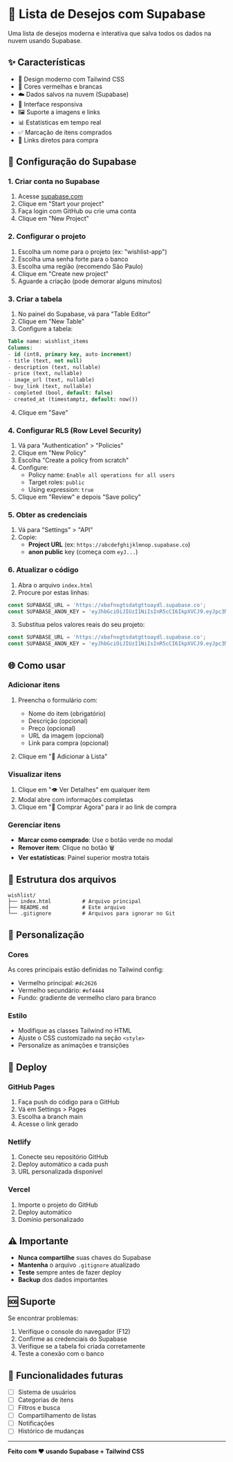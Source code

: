 # 💝 Lista de Desejos com Supabase

Uma lista de desejos moderna e interativa que salva todos os dados na nuvem usando Supabase.

## ✨ Características

- 🎨 Design moderno com Tailwind CSS
- 🔴 Cores vermelhas e brancas
- ☁️ Dados salvos na nuvem (Supabase)
- 📱 Interface responsiva
- 🖼️ Suporte a imagens e links
- 📊 Estatísticas em tempo real
- ✅ Marcação de itens comprados
- 🛒 Links diretos para compra

## 🚀 Configuração do Supabase

### 1. Criar conta no Supabase
1. Acesse [supabase.com](https://supabase.com)
2. Clique em "Start your project"
3. Faça login com GitHub ou crie uma conta
4. Clique em "New Project"

### 2. Configurar o projeto
1. Escolha um nome para o projeto (ex: "wishlist-app")
2. Escolha uma senha forte para o banco
3. Escolha uma região (recomendo São Paulo)
4. Clique em "Create new project"
5. Aguarde a criação (pode demorar alguns minutos)

### 3. Criar a tabela
1. No painel do Supabase, vá para "Table Editor"
2. Clique em "New Table"
3. Configure a tabela:

```sql
Table name: wishlist_items
Columns:
- id (int8, primary key, auto-increment)
- title (text, not null)
- description (text, nullable)
- price (text, nullable)
- image_url (text, nullable)
- buy_link (text, nullable)
- completed (bool, default: false)
- created_at (timestamptz, default: now())
```

4. Clique em "Save"

### 4. Configurar RLS (Row Level Security)
1. Vá para "Authentication" > "Policies"
2. Clique em "New Policy"
3. Escolha "Create a policy from scratch"
4. Configure:
   - Policy name: `Enable all operations for all users`
   - Target roles: `public`
   - Using expression: `true`
5. Clique em "Review" e depois "Save policy"

### 5. Obter as credenciais
1. Vá para "Settings" > "API"
2. Copie:
   - **Project URL** (ex: `https://abcdefghijklmnop.supabase.co`)
   - **anon public** key (começa com `eyJ...`)

### 6. Atualizar o código
1. Abra o arquivo `index.html`
2. Procure por estas linhas:
```javascript
const SUPABASE_URL = 'https://xbafnxgtsdatgttoaydl.supabase.co';
const SUPABASE_ANON_KEY = 'eyJhbGciOiJIUzI1NiIsInR5cCI6IkpXVCJ9.eyJpc3MiOiJzdXBhYmFzZSIsInJlZiI6InhiYWZueGd0c2RhdGd0dG9heWRsIiwicm9sZSI6ImFub24iLCJpYXQiOjE3NTUwODc3MTcsImV4cCI6MjA3MDY2MzcxN30._PDz1hhAxPMa2NNEJSEc30lkAtt18BRtsoqUFA545Aw';
```

3. Substitua pelos valores reais do seu projeto:
```javascript
const SUPABASE_URL = 'https://xbafnxgtsdatgttoaydl.supabase.co';
const SUPABASE_ANON_KEY = 'eyJhbGciOiJIUzI1NiIsInR5cCI6IkpXVCJ9.eyJpc3MiOiJzdXBhYmFzZSIsInJlZiI6InhiYWZueGd0c2RhdGd0dG9heWRsIiwicm9sZSI6ImFub24iLCJpYXQiOjE3NTUwODc3MTcsImV4cCI6MjA3MDY2MzcxN30._PDz1hhAxPMa2NNEJSEc30lkAtt18BRtsoqUFA545Aw';
```

## 🌐 Como usar

### Adicionar itens
1. Preencha o formulário com:
   - Nome do item (obrigatório)
   - Descrição (opcional)
   - Preço (opcional)
   - URL da imagem (opcional)
   - Link para compra (opcional)

2. Clique em "🎁 Adicionar à Lista"

### Visualizar itens
1. Clique em "👁️ Ver Detalhes" em qualquer item
2. Modal abre com informações completas
3. Clique em "🛒 Comprar Agora" para ir ao link de compra

### Gerenciar itens
- **Marcar como comprado**: Use o botão verde no modal
- **Remover item**: Clique no botão 🗑️
- **Ver estatísticas**: Painel superior mostra totais

## 📁 Estrutura dos arquivos

```
wishlist/
├── index.html          # Arquivo principal
├── README.md           # Este arquivo
└── .gitignore          # Arquivos para ignorar no Git
```

## 🔧 Personalização

### Cores
As cores principais estão definidas no Tailwind config:
- Vermelho principal: `#dc2626`
- Vermelho secundário: `#ef4444`
- Fundo: gradiente de vermelho claro para branco

### Estilo
- Modifique as classes Tailwind no HTML
- Ajuste o CSS customizado na seção `<style>`
- Personalize as animações e transições

## 🚀 Deploy

### GitHub Pages
1. Faça push do código para o GitHub
2. Vá em Settings > Pages
3. Escolha a branch main
4. Acesse o link gerado

### Netlify
1. Conecte seu repositório GitHub
2. Deploy automático a cada push
3. URL personalizada disponível

### Vercel
1. Importe o projeto do GitHub
2. Deploy automático
3. Domínio personalizado

## ⚠️ Importante

- **Nunca compartilhe** suas chaves do Supabase
- **Mantenha** o arquivo `.gitignore` atualizado
- **Teste** sempre antes de fazer deploy
- **Backup** dos dados importantes

## 🆘 Suporte

Se encontrar problemas:
1. Verifique o console do navegador (F12)
2. Confirme as credenciais do Supabase
3. Verifique se a tabela foi criada corretamente
4. Teste a conexão com o banco

## 📱 Funcionalidades futuras

- [ ] Sistema de usuários
- [ ] Categorias de itens
- [ ] Filtros e busca
- [ ] Compartilhamento de listas
- [ ] Notificações
- [ ] Histórico de mudanças

---

**Feito com ❤️ usando Supabase + Tailwind CSS**

